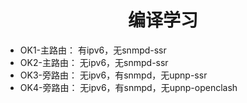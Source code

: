 <div align="center">
<h1>编译学习</h1>
</div>

 - OK1-主路由： 有ipv6，无snmpd-ssr
 - OK2-主路由： 无ipv6，无snmpd-ssr
 - OK3-旁路由： 无ipv6，有snmpd，无upnp-ssr
 - OK4-旁路由： 无ipv6，有snmpd，无upnp-openclash



